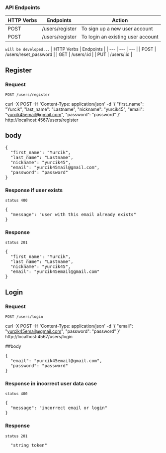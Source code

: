 ### API Endpoints
| HTTP Verbs | Endpoints | Action |
| --- | --- | --- |
| POST | /users/register | To sign up a new user account |
| POST | /users/register | To login an existing user account |
`will be developed...`
| HTTP Verbs | Endpoints |
| --- | --- | --- |
| POST | /users/reset_password |
| GET | /users/:id |
| PUT | /users/:id |

## Register

### Request

`POST /users/register`

curl -X POST -H 'Content-Type: application/json' -d '{
  "first_name": "Yurcik",
  "last_name": "Lastname",
  "nickname": "yurcik45",
  "email": "yurcik45email@gmail.com",
  "password": "password"
}' http://localhost:4567/users/register

## body
<pre>
{
  "first_name": "Yurcik",
  "last_name": "Lastname",
  "nickname": "yurcik45",
  "email": "yurcik45mail@gmail.com",
  "password": "password"
}
</pre>

### Response if user exists
`status 400`
<pre>
{
  "message": "user with this email already exists"
}
</pre>

### Response
`status 201`
<pre>
{
  "first_name": "Yurcik",
  "last_name": "Lastname",
  "nickname": "yurcik45",
  "email": "yurcik45email@gmail.com"
}
</pre>





## Login

### Request

`POST /users/login`

curl -X POST -H 'Content-Type: application/json' -d '{
  "email": "yurcik45email@gmail.com",
  "password": "password"
}' http://localhost:4567/users/login

##body
<pre>
{
  "email": "yurcik45email@gmail.com",
  "password": "password"
}
</pre>

### Response in incorrect user data case
`status 400`
<pre>
{
  "message": "incorrect email or login"
}
</pre>

### Response
`status 201`
<pre>
  "string_token"
</pre>